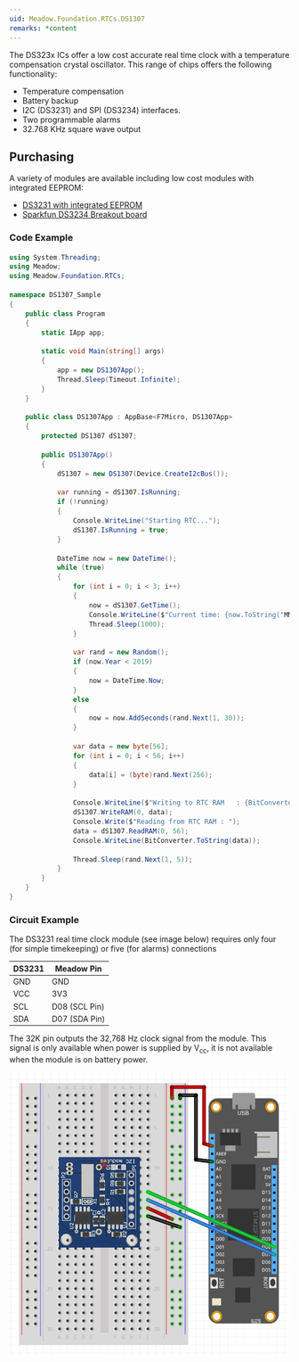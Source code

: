 ```yaml
---
uid: Meadow.Foundation.RTCs.DS1307
remarks: *content
---
```


The DS323x ICs offer a low cost accurate real time clock with a temperature compensation crystal oscillator.  This range of chips offers the following functionality:

* Temperature compensation
* Battery backup
* I2C (DS3231) and SPI (DS3234) interfaces.
* Two programmable alarms
* 32.768 KHz square wave output

## Purchasing

A variety of modules are available including low cost modules with integrated EEPROM:

* [DS3231 with integrated EEPROM](https://www.amazon.com/s/ref=nb_sb_noss?url=search-alias%3Daps&field-keywords=ds3231)
* [Sparkfun DS3234 Breakout board](https://www.sparkfun.com/products/10160)

### Code Example

```csharp
using System.Threading;
using Meadow;
using Meadow.Foundation.RTCs;

namespace DS1307_Sample
{
    public class Program
    {
        static IApp app;

        static void Main(string[] args)
        {
            app = new DS1307App();
            Thread.Sleep(Timeout.Infinite);
        }
    }
    
    public class DS1307App : AppBase<F7Micro, DS1307App>
    {
        protected DS1307 dS1307;

        public DS1307App()
        {
            dS1307 = new DS1307(Device.CreateI2cBus());

            var running = dS1307.IsRunning;
            if (!running)
            {
                Console.WriteLine("Starting RTC...");
                dS1307.IsRunning = true;
            }

            DateTime now = new DateTime();
            while (true)
            {
                for (int i = 0; i < 3; i++)
                {
                    now = dS1307.GetTime();
                    Console.WriteLine($"Current time: {now.ToString("MM/dd/yy HH:mm:ss")}");
                    Thread.Sleep(1000);
                }

                var rand = new Random();
                if (now.Year < 2019)
                {
                    now = DateTime.Now;
                }
                else
                {
                    now = now.AddSeconds(rand.Next(1, 30));
                }

                var data = new byte[56];
                for (int i = 0; i < 56; i++)
                {
                    data[i] = (byte)rand.Next(256);
                }

                Console.WriteLine($"Writing to RTC RAM   : {BitConverter.ToString(data)}");
                dS1307.WriteRAM(0, data);
                Console.Write($"Reading from RTC RAM : ");
                data = dS1307.ReadRAM(0, 56);
                Console.WriteLine(BitConverter.ToString(data));

                Thread.Sleep(rand.Next(1, 5));            
            }
        }
    }
}
```

### Circuit Example

The DS3231 real time clock module (see image below) requires only four (for simple timekeeping) or five (for alarms) connections

| DS3231 | Meadow Pin    |
|---------|---------------|
| GND     | GND           |
| VCC     | 3V3           |
| SCL     | D08 (SCL Pin) |
| SDA     | D07 (SDA Pin) |

The 32K pin outputs the 32,768 Hz clock signal from the module.  This signal is only available when power is supplied by V<sub>cc</sub>, it is not available when the module is on battery power.

![](../../API_Assets/Meadow.Foundation.RTCs.DS1307/DS1307_Fritzing.png)
